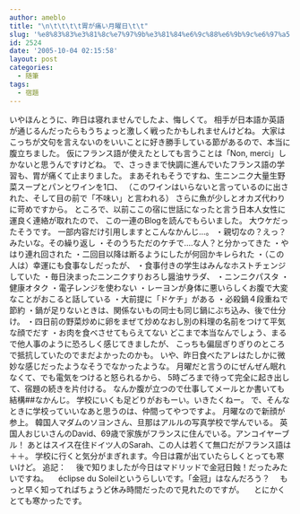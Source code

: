```yaml
---
author: ameblo
title: "\n\t\t\t\t胃が痛い月曜日\t\t"
slug: '%e8%83%83%e3%81%8c%e7%97%9b%e3%81%84%e6%9c%88%e6%9b%9c%e6%97%a5'
id: 2524
date: '2005-10-04 02:15:58'
layout: post
categories:
  - 随筆
tags:
  - 宿題
---
```


いやほんとうに、昨日は寝れませんでしたよ、悔しくて。 相手が日本語か英語が通じるんだったらもうちょっと激しく戦ったかもしれませんけどね。 大家はこっちが文句を言えないのをいいことに好き勝手している節があるので、本当に腹立ちました。 仮にフランス語が使えたとしても言うことは「Non, merci」しかないと思うんですけどね。 で、さっきまで快調に進んでいたフランス語の学習も、胃が痛くて止まりました。 まあそれもそうですね、生ニンニク大量生野菜スープとパンとワインを1口、 （このワインはいらないと言っているのに出された、そして目の前で「不味い」と言われる） さらに魚が少しとオカズ代わりに苛めですから。 ところで、以前ここの宿に世話になったと言う日本人女性に運良く連絡が取れたので、 この一連のBlogを読んでもらいました。 大ウケだったそうです。 一部内容だけ引用しますとこんなかんじ…。 ・親切なの？えっ？みたいな。その繰り返し ・そのうちただのケチで‥‥な人？と分かってきた ・やはり連れ回された ・二回目以降は断るようにしたが何回かキレられた ・（この人は）幸運にも食事なしだったが、 ・食事付きの学生はみんなホストチェンジしていた ・毎日決まったニンニクすりおろし醤油サラダ、 ・ニンニクパスタ ・健康オタク ・電子レンジを使わない ・レーヨンが身体に悪いらしくお腹で大変なことがおこると話している ・大前提に「ドケチ」がある ・必殺鍋４段重ねで節約 ・鍋が足りないときは、関係ないもの同士も同じ鍋にぶち込み、後で仕分け。 ・四日前の野菜炒めに卵をまぜて炒めなおし別の料理の名前をつけて平気な顔でだす ・お肉を食べさせてもらえてない どこまで本当なんでしょう、まるで他人事のように恐ろしく感じてきましたが、 こっちも偏屈ぎりぎりのところで抵抗していたのでまだよかったのかも。 いや、昨日食べたアレはたしかに微妙な感じだったようなそうでなかったような。 月曜だと言うのにぜんぜん眠れなくて、でも電気をつけると怒られるから、 5時ごろまで待って完全に起き出して、宿題の続きを片付ける。 なんか腹が立つので仕事してメールとか書いても結構##なかんじ。 学校にいくも足どりがおもーい。いきたくねー。 で、そんなときに学校っていいなあと思うのは、仲間ってやつですよ。 月曜なので新顔が参上。 韓国人マダムのソヨンさん、旦那はアルルの写真学校で学んでいる。 英国人おじいさんのDavid、69歳で家族がフランスに住んでいる。アンコイヤーブル！ あとはスイス在住ドイツ人のSarah、この人は若くて無口だがフランス語は＋＋。 学校に行くと気分がまぎれます。今日は霧が出ていたらしくとっても寒いけど。 追記： 　後で知りましたが今日はマドリッドで金冠日蝕！だったみたいですね。 　éclipse du Soleilというらしいです。「金冠」はなんだろう？ 　もっと早く知ってればちょうど休み時間だったので見れたのですが。 　とにかくとても寒かったです。